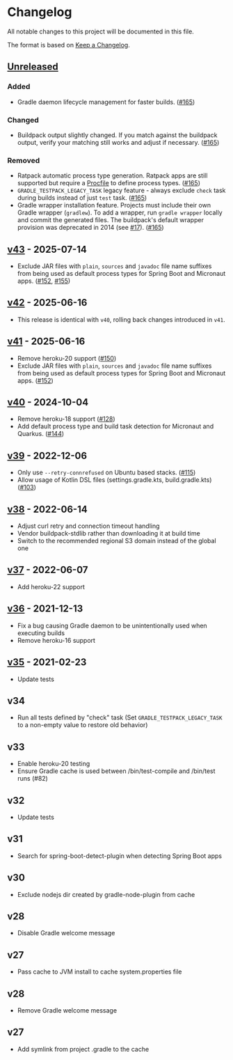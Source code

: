 # Changelog

All notable changes to this project will be documented in this file.

The format is based on [Keep a Changelog](https://keepachangelog.com/en/1.1.0/).

## [Unreleased]

### Added

- Gradle daemon lifecycle management for faster builds. ([#165](https://github.com/heroku/heroku-buildpack-gradle/pull/165))

### Changed

- Buildpack output slightly changed. If you match against the buildpack output, verify your matching still works and adjust if necessary. ([#165](https://github.com/heroku/heroku-buildpack-gradle/pull/165))

### Removed

- Ratpack automatic process type generation. Ratpack apps are still supported but require a [Procfile](https://devcenter.heroku.com/articles/procfile) to define process types. ([#165](https://github.com/heroku/heroku-buildpack-gradle/pull/165))
- `GRADLE_TESTPACK_LEGACY_TASK` legacy feature - always exclude `check` task during builds instead of just `test` task. ([#165](https://github.com/heroku/heroku-buildpack-gradle/pull/165))
- Gradle wrapper installation feature. Projects must include their own Gradle wrapper (`gradlew`). To add a wrapper, run `gradle wrapper` locally and commit the generated files. The buildpack's default wrapper provision was deprecated in 2014 (see [#17](https://github.com/heroku/heroku-buildpack-gradle/pull/17)). ([#165](https://github.com/heroku/heroku-buildpack-gradle/pull/165))

## [v43] - 2025-07-14

* Exclude JAR files with `plain`, `sources` and `javadoc` file name suffixes from being used as default process types for Spring Boot and Micronaut apps. ([#152](https://github.com/heroku/heroku-buildpack-gradle/pull/152), [#155](https://github.com/heroku/heroku-buildpack-gradle/pull/155))

## [v42] - 2025-06-16

* This release is identical with `v40`, rolling back changes introduced in `v41`.

## [v41] - 2025-06-16

* Remove heroku-20 support ([#150](https://github.com/heroku/heroku-buildpack-gradle/pull/150))
* Exclude JAR files with `plain`, `sources` and `javadoc` file name suffixes from being used as default process types for Spring Boot and Micronaut apps. ([#152](https://github.com/heroku/heroku-buildpack-gradle/pull/152))

## [v40] - 2024-10-04

* Remove heroku-18 support ([#128](https://github.com/heroku/heroku-buildpack-gradle/pull/128))
* Add default process type and build task detection for Micronaut and Quarkus. ([#144](https://github.com/heroku/heroku-buildpack-gradle/pull/144))

## [v39] - 2022-12-06

* Only use `--retry-connrefused` on Ubuntu based stacks. ([#115](https://github.com/heroku/heroku-buildpack-gradle/pull/115))
* Allow usage of Kotlin DSL files (settings.gradle.kts, build.gradle.kts) ([#103](https://github.com/heroku/heroku-buildpack-gradle/pull/103))

## [v38] - 2022-06-14

* Adjust curl retry and connection timeout handling
* Vendor buildpack-stdlib rather than downloading it at build time
* Switch to the recommended regional S3 domain instead of the global one

## [v37] - 2022-06-07

* Add heroku-22 support

## [v36] - 2021-12-13

* Fix a bug causing Gradle daemon to be unintentionally used when executing builds 
* Remove heroku-16 support

## [v35] - 2021-02-23

* Update tests

## v34

* Run all tests defined by "check" task (Set `GRADLE_TESTPACK_LEGACY_TASK` to a non-empty value to restore old behavior)

## v33

* Enable heroku-20 testing
* Ensure Gradle cache is used between /bin/test-compile and /bin/test runs (#82)

## v32

* Update tests

## v31

* Search for spring-boot-detect-plugin when detecting Spring Boot apps

## v30

* Exclude nodejs dir created by gradle-node-plugin from cache

## v28

* Disable Gradle welcome message

## v27

* Pass cache to JVM install to cache system.properties file

## v28

* Remove Gradle welcome message

## v27

* Add symlink from project .gradle to the cache

[unreleased]: https://github.com/heroku/heroku-buildpack-gradle/compare/v43...main
[v43]: https://github.com/heroku/heroku-buildpack-gradle/compare/v42...v43
[v42]: https://github.com/heroku/heroku-buildpack-gradle/compare/v41...v42
[v41]: https://github.com/heroku/heroku-buildpack-gradle/compare/v40...v41
[v40]: https://github.com/heroku/heroku-buildpack-gradle/compare/v39...v40
[v39]: https://github.com/heroku/heroku-buildpack-gradle/compare/v38...v39
[v38]: https://github.com/heroku/heroku-buildpack-gradle/compare/v37...v38
[v37]: https://github.com/heroku/heroku-buildpack-gradle/compare/v36...v37
[v36]: https://github.com/heroku/heroku-buildpack-gradle/compare/v35...v36
[v35]: https://github.com/heroku/heroku-buildpack-gradle/compare/v34...v35
